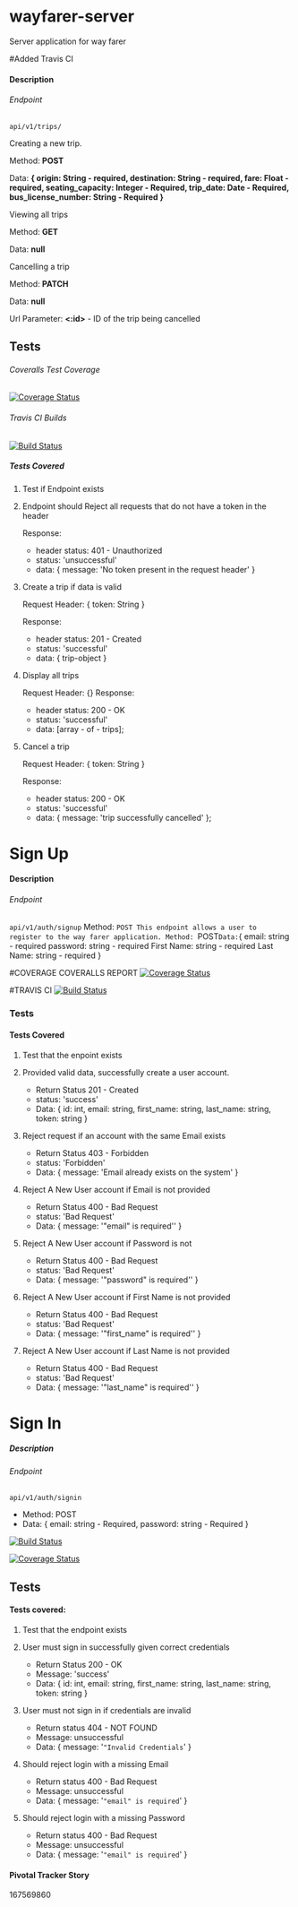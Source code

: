 # wayfarer-server
Server application for way farer


#Added Travis CI
#### Description

###### Endpoint

`api/v1/trips/`

Creating a new trip.

Method: __POST__

Data: __{ origin: String - required, destination: String - required, fare: Float - required, seating_capacity: Integer - Required, trip_date: Date - Required, bus_license_number: String - Required }__


Viewing all trips

Method: __GET__

Data: __null__

Cancelling a trip

Method: __PATCH__

Data: __null__

Url Parameter: __<:id>__ - ID of the trip being cancelled


## Tests

###### Coveralls Test Coverage
[![Coverage Status](https://coveralls.io/repos/github/Cheza-Dzabala/wayfarer-server/badge.svg?branch=ft-create-trips-feature-167594397)](https://coveralls.io/github/Cheza-Dzabala/wayfarer-server)

###### Travis CI Builds
[![Build Status](https://travis-ci.org/Cheza-Dzabala/wayfarer-server.svg?branch=ft-create-trips-feature-167594397)](https://travis-ci.org/Cheza-Dzabala/wayfarer-server)


##### Tests Covered

1. Test if Endpoint exists

2. Endpoint should Reject all requests that do not have a token in the header

    Response:

    - header status: 401 - Unauthorized
    - status: 'unsuccessful'
    - data: { message: 'No token present in the request header' }

3. Create a trip if data is valid

    Request Header:
    { token: String }

    Response:

    - header status: 201 - Created
    - status: 'successful'
    - data: { trip-object }

4. Display all trips

    Request Header: {}
    Response:


    - header status: 200 - OK
    - status: 'successful'
    - data: [array - of - trips];

5. Cancel a trip

    Request Header:
    { token: String }

    Response:

    - header status: 200 - OK
    - status: 'successful'
    - data: { message: 'trip successfully cancelled' };


# Sign Up

#### Description

###### Endpoint
`api/v1/auth/signup` Method: `POST
This endpoint allows a user to register to the way farer application.
Method: `POST`
Data: `{
    email: string - required
    password: string - required
    First Name: string - required
    Last Name: string - required
}`
`


#COVERAGE COVERALLS REPORT
[![Coverage Status](https://coveralls.io/repos/github/Cheza-Dzabala/wayfarer-server/badge.svg?branch=ft-sign-user-up-167592714)](https://coveralls.io/github/Cheza-Dzabala/wayfarer-server?branch=ft-sign-user-up-167592714)

#TRAVIS CI
[![Build Status](https://travis-ci.org/Cheza-Dzabala/wayfarer-server.svg?branch=ft-sign-user-up-167592714)](https://travis-ci.org/Cheza-Dzabala/wayfarer-server)

### Tests

#### Tests Covered

1. Test that the enpoint exists

2. Provided valid data, successfully create a user account.
    - Return Status 201 - Created
    - status: 'success'
    - Data: { id: int, email: string, first_name: string, last_name: string, token: string }

3. Reject request if an account with the same Email exists
    - Return Status 403 - Forbidden
    - status: 'Forbidden'
    - Data: { message: 'Email already exists on the system' }

4. Reject A New User account if Email is not provided
    - Return Status 400 - Bad Request
    - status: 'Bad Request'
    - Data: { message: '"email" is required'' }

5. Reject A New User account if Password is not
    - Return Status 400 - Bad Request
    - status: 'Bad Request'
    - Data: { message: '"password" is required'' }

6. Reject A New User account if First Name is not provided
    - Return Status 400 - Bad Request
    - status: 'Bad Request'
    - Data: { message: '"first_name" is required'' }

7. Reject A New User account if Last Name is not provided
    - Return Status 400 - Bad Request
    - status: 'Bad Request'
    - Data: { message: '"last_name" is required'' }

# Sign In

##### Description

###### Endpoint
`api/v1/auth/signin`

- Method: POST
- Data: { email: string - Required, password: string - Required }

[![Build Status](https://travis-ci.org/Cheza-Dzabala/wayfarer-server.svg?branch=ft-sign-user-in-167569860)](https://travis-ci.org/Cheza-Dzabala/wayfarer-server)

[![Coverage Status](https://coveralls.io/repos/github/Cheza-Dzabala/wayfarer-server/badge.svg?branch=ft-sign-user-in-167569860)](https://coveralls.io/github/Cheza-Dzabala/wayfarer-server?branch=ft-sign-user-in-167569860)
## Tests

#### Tests covered:

1. Test that the endpoint exists

2. User must sign in successfully given correct credentials
    - Return Status 200 - OK
    - Message: 'success'
    - Data: { id: int, email: string, first_name: string, last_name: string, token: string }

3. User must not sign in if credentials are invalid
    - Return status 404 - NOT FOUND
    - Message: unsuccessful
    - Data: { message: '`"Invalid Credentials`' }

4. Should reject login with a missing Email
    - Return status 400 - Bad Request
    - Message: unsuccessful
    - Data: { message: '`"email" is required`' }

5. Should reject login with a missing Password
    - Return status 400 - Bad Request
    - Message: unsuccessful
    - Data: { message: '`"email" is required`' }

#### Pivotal Tracker Story
167569860



